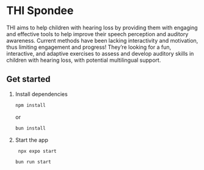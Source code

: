 # THI Spondee

THI aims to help children with hearing loss by providing them with engaging and effective tools to help improve their speech perception and auditory awareness. Current methods have been lacking interactivity and motivation, thus limiting engagement and progress! They’re looking for a fun, interactive, and adaptive exercises to assess and develop auditory skills in children with hearing loss, with potential multilingual support.

## Get started

1. Install dependencies

   ```bash
   npm install
   ```
   or
   ```bash
   bun install
   ```

3. Start the app

   ```bash
    npx expo start
   ```
   ```bash
   bun run start
   ```
